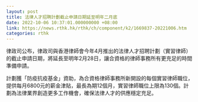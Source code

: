 ```yaml
---
layout: post
title: 法律人才招聘計劃截止申請日期延至明年二月底
date: 2022-10-06 10:37:01.000000000 +08:00
link: https://news.rthk.hk/rthk/ch/component/k2/1669837-20221006.htm
categories: rthk
---
```


律政司公布，律政司與香港律師會今年4月推出的法律人才招聘計劃（實習律師）的截止申請日期，將延長至明年2月28日，讓合資格的律師事務所有更充足的時間準備申請。

計劃獲「防疫抗疫基金」資助，為合資格律師事務所新開設的每個實習律師職位，提供每月6800元的薪金津貼，最長為期12個月，實習律師職位上限為130個。計劃為法律業界創造更多工作機會，確保法律人才的供應穩定充足。
